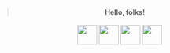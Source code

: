> <h4 align="center">Hello, folks! <img src="https://stickershop.line-scdn.net/stickershop/v1/product/4894287/LINEStorePC/main.png;compress=true" width="15px"></h4>
 <p align="center">
<img src="https://cdn.jsdelivr.net/gh/devicons/devicon/icons/javascript/javascript-original.svg" width="40px" />
<img  src="https://cdn.jsdelivr.net/gh/devicons/devicon/icons/typescript/typescript-original.svg" width="40px" />
<img  src="https://cdn.jsdelivr.net/gh/devicons/devicon/icons/svelte/svelte-original.svg" width="40px"/>
<img  src="https://cdn.jsdelivr.net/gh/devicons/devicon/icons/rails/rails-original-wordmark.svg"  width="40px"/>
</p>

  

